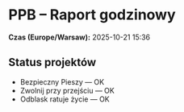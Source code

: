 # PPB – Raport godzinowy
**Czas (Europe/Warsaw):** 2025-10-21 15:36

## Status projektów
- Bezpieczny Pieszy — OK
- Zwolnij przy przejściu — OK
- Odblask ratuje życie — OK

